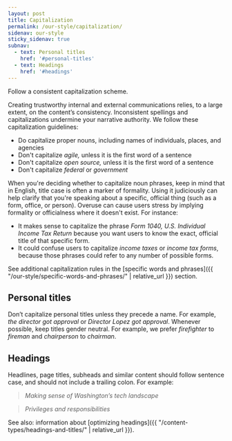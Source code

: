 ```yaml
---
layout: post
title: Capitalization
permalink: /our-style/capitalization/
sidenav: our-style
sticky_sidenav: true
subnav:
  - text: Personal titles
    href: '#personal-titles'
  - text: Headings
    href: '#headings'
---
```


Follow a consistent capitalization scheme.

Creating trustworthy internal and external communications relies, to a large extent, on the content’s consistency. Inconsistent spellings and capitalizations undermine your narrative authority. We follow these capitalization guidelines:

- Do capitalize proper nouns, including names of individuals, places, and agencies
- Don't capitalize _agile,_ unless it is the first word of a sentence
- Don't capitalize _open source,_ unless it is the first word of a sentence
- Don't capitalize _federal_ or _government_

When you're deciding whether to capitalize noun phrases, keep in mind that in English, title case is often a marker of formality. Using it judiciously can help clarify that you're speaking about a specific, official thing (such as a form, office, or person). Overuse can cause users stress by implying formality or officialness where it doesn't exist. For instance:

- It makes sense to capitalize the phrase _Form 1040, U.S. Individual Income Tax Return_ because you want users to know the exact, official title of that specific form.
- It could confuse users to capitalize _income taxes_ or _income tax forms_, because those phrases could refer to any number of possible forms.

See additional capitalization rules in the [specific words and phrases]({{ "/our-style/specific-words-and-phrases/" | relative_url }})
section.

## Personal titles

Don’t capitalize personal titles unless they precede a name. For example, *the director got approval* or *Director Lopez got approval*. Whenever possible, keep titles gender neutral. For example, we prefer *firefighter* to *fireman* and *chairperson* to *chairman*.

## Headings

Headlines, page titles, subheads and similar content should follow sentence case, and should not include a trailing colon. For example:

> _Making sense of Washington’s tech landscape_  

> _Privileges and responsibilities_

See also: information about [optimizing headings]({{ "/content-types/headings-and-titles/" | relative_url }}).
